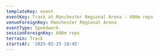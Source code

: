 ```yaml
---
templateKey: event
eventKey: Track at Manchester Regional Arena - 600m reps
venueForeignKey: Manchester Regional Arena
eventType: Speedwork
sessionForeignKey: 600m reps
terrain: Track
startsAt: '2025-02-25 18:45'
---
```

